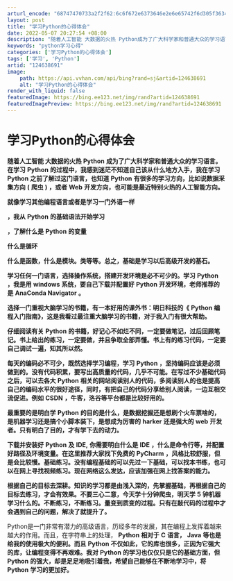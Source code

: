 ```yaml
---
arturl_encode: "68747470733a2f2f62:6c6f672e6373646e2e6e65742f6d305f36343136393736322f:61727469636c652f64657461696c732f313234363338363931"
layout: post
title: "学习Python的心得体会"
date: 2022-05-07 20:27:54 +08:00
description: "随着人工智能 大数据的火热 Python成为了广大科学家和普通大众的学习语言。在学习Python的过"
keywords: "python学习心得"
categories: ['学习Python的心得体会']
tags: ['学习', 'Python']
artid: "124638691"
image:
    path: https://api.vvhan.com/api/bing?rand=sj&artid=124638691
    alt: "学习Python的心得体会"
render_with_liquid: false
featuredImage: https://bing.ee123.net/img/rand?artid=124638691
featuredImagePreview: https://bing.ee123.net/img/rand?artid=124638691
---
```


# 学习Python的心得体会

**随着人工智能
大数据的火热**
**Python**
**成为了广大科学家和普通大众的学习语言。在学习**
**Python**
**的过程中，我感到迷茫不知道自己该从什么地方入手，我在学习**
**Python**
**之前了解过这门语言，也知道**
**Python**
**有很多的学习方向，比如说数据采集方向**
**(**
**爬虫**
**)**
**，或者**
**Web**
**开发方向，也可能是最近特别火热的人工智能方向。**

**就像学习其他编程语言或者是学习一门外语一样**

**，我从**
**Python**
**的基础语法开始学习**

**，了解什么是**
**Python**
**的变量**

**什么是循环**

**什么是函数，什么是模块。类等等。总之，基础是学习以后高级开发的基石。**

**学习任何一门语言，选择操作系统，搭建开发环境是必不可少的。学习**
**Python**
**，我是用**
**windows**
**系统，要自己下载并配置好**
**Python**
**开发环境，老师推荐的是**
**AnaConda Navigator**
**。**

**选择一门重视大脑学习的书籍，有一本好用的课外书：明日科技的《**
**Python**
**编程入门指南》，这是我看过最注重大脑学习的书籍，对于我入门有很大帮助。**

**仔细阅读有关**
**Python**
**的书籍，好记心不如烂不同，一定要做笔记，过后回顾笔记。书上给出的练习，一定要做，并且争取全部弄懂。书上有的练习代码，一定要自己调试一遍，知其所以然。**

**每天的编码必不可少，既然选择学习编程，学习**
**Python**
**，坚持编码应该是必须做到的。没有代码积累，要写出高质量的代码，几乎不可能。在写过不少基础代码之后，可以去各大**
**Python**
**相关的网站阅读别人的代码，多阅读别人的也是提高自己的编码水平的很好途径，同时，有把自己的代码分享给别人阅读，一边互相交流促进。例如**
**CSDN**
**，牛客，洛谷等平台都是比较好用的。**

**最重要的是明白学**
**Python**
**的目的是什么，是数据挖掘还是想刷个火车票啥的，是机器学习还是搞个小脚本装下，是想成为厉害的**
**harker**
**还是强大的**
**web**
**开发者。只有明白了目的，才有学下去的动力。**

**下载并安装好**
**Python**
**及**
**IDE,**
**你需要明白什么是**
**IDE**
**，什么是命令行等，并配置好路径及环境变量。在这里推荐大家找下免费的**
**PyCharm**
**，风格比较舒服，但是会比较慢。基础练习。没有编程基础的可以先过一下基础，可以找本书练，也可以在网上寻找视频练习。现在网络这么发达，应该加强在网上找答案的能力。**

**根据自己的目标去深耕。知识的学习都是由浅入深的，先掌握基础，再根据自己的目标去练习，才会有效果。不要三心二意，今天学十分钟爬虫，明天学**
**5**
**钟机器学习什么的。不断练习，不断练习。量变到质变的过程。只有在敲代码的过程中才会遇到自己的问题，解决了就提升了。**

Python是一门非常有潜力的高级语言，历经多年的发展，其在编程上发挥着越来越大的作用。而且，在字符串上的处理，
**Python**
**相对于**
**C**
**语言，**
**Java**
**等也是给我的使用极大的便利。而且**
**Python**
**不仅如此，它的库也很多，正因为它强大的库，让编程变得不再艰难。我对**
**Python**
**的学习也仅仅只是它的基础方面，但**
**Python**
**的强大，却是足足地吸引着我，希望自己能够在不断地学习中，将**
**Python**
**学习的更加好。**